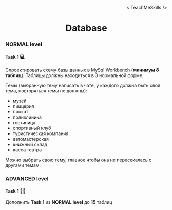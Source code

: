 <p align='right'>< TeachMeSkills /></p>
<h1 align='center'>Database</h1>

### NORMAL level

#### Task 1 💻

Спроектировать схему базы данных в MySql Workbench (**минимум 8 таблиц**). 
Таблицы должны находиться в 3 нормальной форме.

Темы (выбранную тему написать в чате, у каждого должна быть своя тема, повторяться темы не должны):
- музей
- пиццерия
- прокат
- поликлиника
- гостиница
- спортивный клуб
- туристическая компания
- автомастерская
- книжный склад
- касса театра

Можно выбрать свою тему, главное чтобы она не пересекалась с другами темам.

### ADVANCED level

#### Task 1 👨‍🏫

Дополнить **Task 1** из **NORMAL level** до **15** таблиц
